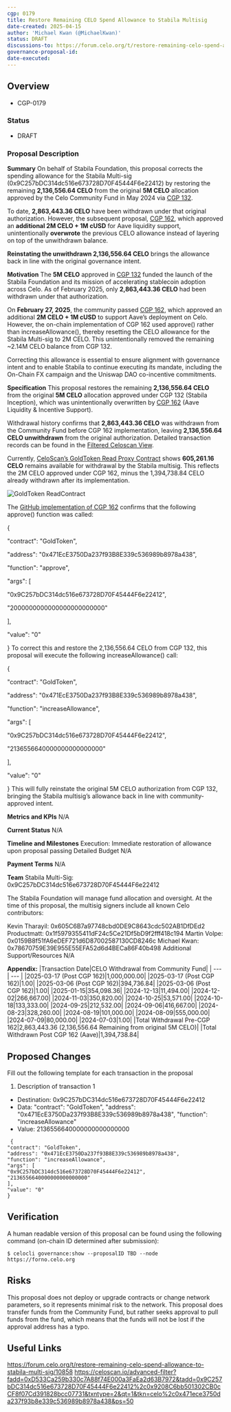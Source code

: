 ```yaml
---
cgp: 0179
title: Restore Remaining CELO Spend Allowance to Stabila Multisig
date-created: 2025-04-15
author: 'Michael Kwan (@MichaelKwan)'
status: DRAFT 
discussions-to: https://forum.celo.org/t/restore-remaining-celo-spend-allowance-to-stabila-multi-sig
governance-proposal-id: 
date-executed: 
---
```


## Overview  
 
- CGP-0179
 
### Status 

- DRAFT 
### Proposal Description
**Summary**
On behalf of Stabila Foundation, this proposal corrects the spending allowance for the Stabila Multi-sig (0x9C257bDC314dc516e673728D70F45444F6e22412) by restoring the remaining **2,136,556.64 CELO** from the original **5M CELO** allocation approved by the Celo Community Fund in May 2024 via [CGP 132](https://forum.celo.org/t/restore-remaining-celo-spend-allowance-to-stabila-multi-sig/10858).

To date, **2,863,443.36 CELO** have been withdrawn under that original authorization. However, the subsequent proposal, [CGP 162](https://mondo.celo.org/governance/cgp-162), which approved an **additional 2M CELO + 1M cUSD** for Aave liquidity support, unintentionally **overwrote** the previous CELO allowance instead of layering on top of the unwithdrawn balance.

**Reinstating the unwithdrawn 2,136,556.64 CELO** brings the allowance back in line with the original governance intent.

**Motivation**
The **5M CELO** approved in [CGP 132](https://mondo.celo.org/governance/cgp-132) funded the launch of the Stabila Foundation and its mission of accelerating stablecoin adoption across Celo. As of February 2025, only **2,863,443.36 CELO** had been withdrawn under that authorization.

On **February 27, 2025**, the community passed [CGP 162](https://mondo.celo.org/governance/cgp-162), which approved an additional **2M CELO + 1M cUSD** to support Aave’s deployment on Celo. However, the on-chain implementation of CGP 162 used approve() rather than increaseAllowance(), thereby resetting the CELO allowance for the Stabila Multi-sig to 2M CELO. This unintentionally removed the remaining ~2.14M CELO balance from CGP 132.

Correcting this allowance is essential to ensure alignment with governance intent and to enable Stabila to continue executing its mandate, including the On-Chain FX campaign and the Uniswap DAO co-incentive commitments.

**Specification**
This proposal restores the remaining **2,136,556.64 CELO** from the original **5M CELO** allocation approved under CGP 132 (Stabila Inception), which was unintentionally overwritten by [CGP 162](https://mondo.celo.org/governance/cgp-162) (Aave Liquidity & Incentive Support).

Withdrawal history confirms that **2,863,443.36 CELO** was withdrawn from the Community Fund before CGP 162 implementation, leaving **2,136,556.64 CELO unwithdrawn** from the original authorization. Detailed transaction records can be found in the [Filtered Celoscan View](https://celoscan.io/advanced-filter?fadd=0xD533Ca259b330c7A88f74E000a3FaEa2d63B7972&tadd=0x9C257bDC314dc516e673728D70F45444F6e22412%2c0x9208C6bb501302CB0cCF8f07Cd391828bcc07731&txntype=2&qt=1&tkn=celo%2c0x471ece3750da237f93b8e339c536989b8978a438&ps=50).

Currently, [CeloScan’s GoldToken Read Proxy Contract](https://celoscan.io/token/0x471ece3750da237f93b8e339c536989b8978a438#readProxyContract) shows **605,261.16 CELO** remains available for withdrawal by the Stabila multisig. This reflects the 2M CELO approved under CGP 162, minus the 1,394,738.84 CELO already withdrawn after its implementation.

![GoldToken ReadContract](https://hackmd.io/_uploads/S1MGsJhA1g.png)


The [GitHub implementation of CGP 162](https://github.com/celo-org/governance/blob/main/CGPs/cgp-0162.md?plain=1) confirms that the following approve() function was called:

{

"contract": "GoldToken",

"address": "0x471EcE3750Da237f93B8E339c536989b8978a438",

"function": "approve",

"args": [

"0x9C257bDC314dc516e673728D70F45444F6e22412",

"2000000000000000000000000"

],

"value": "0"

}
To correct this and restore the 2,136,556.64 CELO from CGP 132, this proposal will execute the following increaseAllowance() call:

{

"contract": "GoldToken",

"address": "0x471EcE3750Da237f93B8E339c536989b8978a438",

"function": "increaseAllowance",

"args": [

"0x9C257bDC314dc516e673728D70F45444F6e22412",

"2136556640000000000000000"

],

"value": "0"

}
This will fully reinstate the original 5M CELO authorization from CGP 132, bringing the Stabila multisig’s allowance back in line with community-approved intent.

**Metrics and KPIs**
N/A

**Current Status**
N/A

**Timeline and Milestones**
Execution: Immediate restoration of allowance upon proposal passing
Detailed Budget
N/A

**Payment Terms**
N/A

**Team**
Stabila Multi-Sig: 0x9C257bDC314dc516e673728D70F45444F6e22412

The Stabila Foundation will manage fund allocation and oversight. At the time of this proposal, the multisig signers include all known Celo contributors:

Kevin Tharayil: 0x605C6B7a97748cbd0DE9C8643cdc502AB1DfDEd2
Productmatt: 0x1f5979355411dF24c5Ce21Df5bD9f2fff418c194
Martin Volpe: 0x0159B8f51fA6eDEF721d6D87002587130CD8246c
Michael Kwan: 0x78670759E39E955E55EFA52d6d4BECa86F40b498
Additional Support/Resources
N/A

**Appendix:**
|Transaction Date|CELO Withdrawal from Community Fund|
| --- | --- |
|2025-03-17 (Post CGP 162)|1,000,000.00|
|2025-03-17 (Post CGP 162)|1.00|
|2025-03-06 (Post CGP 162)|394,736.84|
|2025-03-06 (Post CGP 162)|1.00|
|2025-01-15|354,098.36|
|2024-12-13|11,494.00|
|2024-12-02|266,667.00|
|2024-11-03|350,820.00|
|2024-10-25|53,571.00|
|2024-10-18|133,333.00|
|2024-09-25|212,532.00|
|2024-09-06|416,667.00|
|2024-08-23|328,260.00|
|2024-08-19|101,000.00|
|2024-08-09|555,000.00|
|2024-07-09|80,000.00|
|2024-07-03|1.00|
|Total Withdrawal Pre-CGP 162|2,863,443.36 (2,136,556.64 Remaining from original 5M CELO)|
|Total Withdrawn Post CGP 162 (Aave)|1,394,738.84|
 
## Proposed Changes
 
Fill out the following template for each transaction in the proposal
 
1. Description of transaction 1
  - Destination: 0x9C257bDC314dc516e673728D70F45444F6e22412
  - Data: "contract": "GoldToken", "address": "0x471EcE3750Da237f93B8E339c536989b8978a438", "function": "increaseAllowance"
  - Value: 2136556640000000000000000

```
 {
"contract": "GoldToken",
"address": "0x471EcE3750Da237f93B8E339c536989b8978a438",
"function": "increaseAllowance",
"args": [
"0x9C257bDC314dc516e673728D70F45444F6e22412",
"2136556640000000000000000"
],
"value": "0"
}
```
## Verification
 
A human readable version of this proposal can be found using the following command (on-chain ID determined after submission):

`$ celocli governance:show --proposalID TBD --node https://forno.celo.org`

## Risks
 
This proposal does not deploy or upgrade contracts or change network parameters, so it represents minimal risk to the network. This proposal does transfer funds from the Community Fund, but rather seeks approval to pull funds from the fund, which means that the funds will not be lost if the approval address has a typo. 
 
## Useful Links
https://forum.celo.org/t/restore-remaining-celo-spend-allowance-to-stabila-multi-sig/10858
https://celoscan.io/advanced-filter?fadd=0xD533Ca259b330c7A88f74E000a3FaEa2d63B7972&tadd=0x9C257bDC314dc516e673728D70F45444F6e22412%2c0x9208C6bb501302CB0cCF8f07Cd391828bcc07731&txntype=2&qt=1&tkn=celo%2c0x471ece3750da237f93b8e339c536989b8978a438&ps=50
